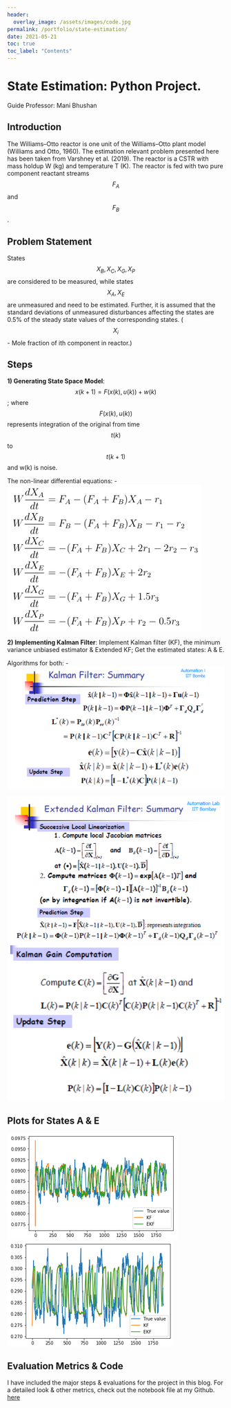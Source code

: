 ```yaml
---
header:
  overlay_image: /assets/images/code.jpg
permalink: /portfolio/state-estimation/
date: 2021-05-21
toc: true
toc_label: "Contents"
---
```


# State Estimation: Python Project. 
Guide Professor: Mani Bhushan
## Introduction
The Williams–Otto reactor is one unit of the Williams–Otto plant model (Williams and
Otto, 1960). The estimation relevant problem presented here has been taken from Varshney
et al. (2019). The reactor is a CSTR with mass holdup W (kg) and temperature T (K).
The reactor is fed with two pure component reactant streams $$F_A$$ and $$F_B$$ .

## Problem Statement 
States $$X_B , X_C , X_G, X_P$$ are considered to be measured, while states $$X_A , X_E$$ are unmeasured and need to be estimated. Further, it is assumed that the standard deviations of unmeasured disturbances affecting the states are 0.5% of the steady state values of the corresponding states. ($$X_i$$ - Mole fraction of ith component in reactor.)

## Steps

**1) Generating State Space Model**: $$ x(k+1)=F(x(k),u(k)) + w(k) $$; where $$ F(x(k),u(k)) $$represents integration of the original from time $$ t(k) $$ to $$ t(k+1) $$ and w(k) is noise.

The non-linear differential equations: -
![Equations](/assets/images/se1.png)

**2) Implementing Kalman Filter**: Implement Kalman filter (KF), the minimum variance unbiased estimator & Extended KF; Get the estimated states: A & E.

Algorithms for both: -
![KF](/assets/images/kalman_filter.png)

![EKF](/assets/images/EKF1.png)
![EKF](/assets/images/EKF2.png)


## Plots for States A & E

![plotA](/assets/images/A.png)
![plotE](/assets/images/E.png)

## Evaluation Metrics & Code

I have included the major steps & evaluations for the project in this blog. For a detailed look & other metrics, check out the notebook file at my Github. [here](https://github.com/Pradyum1999/CL653---State-Estimation-Project/blob/main/CL653_Report.ipynb)





<!------------------------------------ FOOTER -------------------------------->
